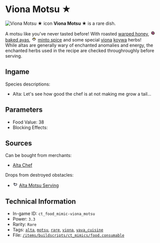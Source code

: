 # Viona Motsu ★

<img src="https://raw.githubusercontent.com/Ceterai/Enternia/main/assetMissing.png" alt="Viona Motsu ★ icon" loading="lazy" height="16px" width="auto" /> **Viona Motsu ★** is a rare dish.

A motsu like you've never tasted before! With roasted [warped honey](https://ceterai.github.io/MyEnternia/Wiki/warpedhoney), <img src="https://raw.githubusercontent.com/Ceterai/Enternia/main/items/generic/food/tier1/ct_aya_baked.png" alt="Baked Aya icon" loading="lazy" height="16px" width="auto" /> [baked ayas](https://ceterai.github.io/MyEnternia/Wiki/BakedAya), <img src="https://raw.githubusercontent.com/Ceterai/Enternia/main/items/generic/food/other/ct_minto_spice.png" alt="Minto Spice icon" loading="lazy" height="16px" width="auto" /> [minto spice](https://ceterai.github.io/MyEnternia/Wiki/MintoSpice) and some special [viona](https://ceterai.github.io/MyEnternia/Wiki/Tags/Viona) [koywa](https://ceterai.github.io/MyEnternia/Wiki/Tags/Koywa) herbs!  
While altas are generally wary of enchanted anomalies and energy, the enchanted herbs used in the recipe are checked throughroughly before serving.

## Ingame

Species descriptions:

- Alta: Let's see how good the chef is at not making me grow a tail...

## Parameters

- Food Value: 38
- Blocking Effects: 

## Sources

Can be bought from merchants:

- [Alta Chef](https://ceterai.github.io/MyEnternia/Wiki/AltaChef)

Drops from destroyed obstacles:

- <img src="https://raw.githubusercontent.com/Ceterai/Enternia/main/objects/alta/special/food/motsu/icon.png" alt="Alta Motsu Serving icon" loading="lazy" height="16px" width="auto" /> [Alta Motsu Serving](https://ceterai.github.io/MyEnternia/Wiki/AltaMotsuServing)

## Technical Information

- In-game ID: `ct_food_mimic-viona_motsu`
- Power: `3.3`
- Rarity: `Rare`
- Tags: [`alta`](https://ceterai.github.io/MyEnternia/Wiki/Tags/Alta), [`motsu`](https://ceterai.github.io/MyEnternia/Wiki/Tags/Motsu), [`rare`](https://ceterai.github.io/MyEnternia/Wiki/Tags/Rare), [`viona`](https://ceterai.github.io/MyEnternia/Wiki/Tags/Viona), [`yava_cuisine`](https://ceterai.github.io/MyEnternia/Wiki/Tags/YavaCuisine)
- File: [`/items/buildscripts/ct_mimics/food.consumable`](https://github.com/Ceterai/Enternia/blob/main/items/buildscripts/ct_mimics/food.consumable)

